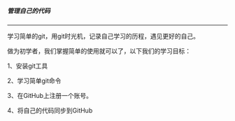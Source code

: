 ##### 管理自己的代码

------

学习简单的git，用git时光机，记录自己学习的历程，遇见更好的自己。

做为初学者，我们掌握简单的使用就可以了，以下我们的学习目标：

1、安装git工具

2、学习简单git命令

3、在GitHub上注册一个账号。

4、将自己的代码同步到GitHub
